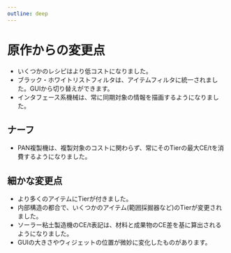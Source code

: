 ```yaml
---
outline: deep
---
```


# 原作からの変更点

* いくつかのレシピはより低コストになりました。
* ブラック・ホワイトリストフィルタは、アイテムフィルタに統一されました。GUIから切り替えができます。
* インタフェース系機械は、常に同期対象の情報を描画するようになりました。

## ナーフ

* PAN複製機は、複製対象のコストに関わらず、常にそのTierの最大CE/tを消費するようになりました。

## 細かな変更点

* より多くのアイテムにTierが付きました。
* 内部構造の都合で、いくつかのアイテム(範囲採掘器など)のTierが変更されました。
* ソーラー粘土製造機のCE/t表記は、材料と成果物のCE差を基に算出されるようになりました。
* GUIの大きさやウィジェットの位置が微妙に変化したものがあります。
